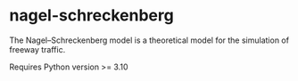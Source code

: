 # nagel-schreckenberg
The Nagel–Schreckenberg model is a theoretical model for the simulation of freeway traffic.

Requires Python version >= 3.10
